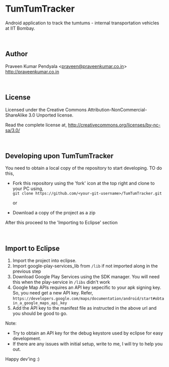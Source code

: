 TumTumTracker
=============
Android application to track the tumtums - internal transportation vehicles at IIT Bombay.

<br/>

Author
----------------------
Praveen Kumar Pendyala <<praveen@praveenkumar.co.in>><br/>
http://praveenkumar.co.in

<br/>

License
----------------------
Licensed under the Creative Commons Attribution-NonCommercial-ShareAlike 3.0 Unported license.

Read the complete license at,
http://creativecommons.org/licenses/by-nc-sa/3.0/

<br/>

Developing upon TumTumTracker
------------------------
You need to obtain a local copy of the repository to start developing. TO do this,

* Fork this repository using the 'fork' icon at the top right and clone to your PC using, <br/>
```git clone https://github.com/<your-git-username>/TumTumTracker.git```
		
     or
		
* Download a copy of the project as a zip
 
After this proceed to the 'Importing to Eclipse' section

<br/>

Import to Eclipse
-------------------
1. Import the project into eclipse.
2. Import google-play-services_lib from ```/lib``` if not imported along in the previous step
3. Download Google Play Services using the SDK manager. You will need this when the play-service in ```/libs``` didn't work
4. Google Map APIs requires an API key sepecific to your apk signing key. So, you need get a new API key. Refer,<br/>
   ```https://developers.google.com/maps/documentation/android/start#obtain_a_google_maps_api_key```
5. Add the API key to the manifest file as instructed in the above url and you should be good to go.

Note: 
* Try to obtain an API key for the debug keystore used by eclipse for easy development.
* If there are any issues with initial setup, write to me, I will try to help you out.

Happy dev'ing :)

